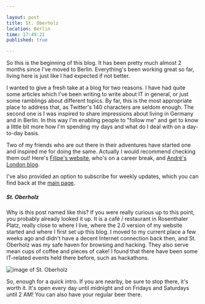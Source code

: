 ```yaml
---

layout: post
title: St. Oberholz
location: Berlin
time: 17:49:21
published: true

---
```


So this is the beginning of this blog. It has been pretty much almost 2 months since I've moved to Berlin.
Everything's been working great so far, living here is just like I had expected if not better.

I wanted to give a fresh take at a blog for two reasons. I have had quite some articles which I've been writing to write about IT in general, or just some ramblings about different topics. By far, this is the most appropriate place to address that, as Twitter's 140 characters are seldom enough.
The second one is I was inspired to share impressions about living in Germany and in Berlin. In this way I'm enabling people to "follow me" and get to know a little bit more how I'm spending my days and what do I deal with on a day-to-day basis.

Two of my friends who are out there in their adventures have started one and inspired me for doing the same. Actually I would recommend checking them out! Here's [Filipe's website](filipearaujoribeiro.com), who's on a career break, and [André's London blog](http://andre-nascimento.com/london/).

I've also provided an option to subscribe for weekly updates, which you can find back at the [main page](http://www.jcxavier.com).

##### St. Oberholz

Why is this post named like this? If you were really curious up to this point, you probably already looked it up. It is a café / restaurant in Rosenthaler Platz, really close to where I live, where the 2.0 version of my website started and where I first set up this blog.
I moved to my current place a few weeks ago and didn't have a decent Internet connection back then, and St. Oberholz was my safe haven for browsing and hacking.
They also serve mean cups of coffee and pieces of cake! I found that there have been some IT-related events held there before, such as hackathons.

![image of St. Oberholz](http://s3.unlike.net.s3.amazonaws.com/photos/0000/1807/Sankt-Oberholz-005.jpg)

So, enough for a quick intro. If you are nearby, be sure to stop there, it's worth it. It's open every day until midnight and on Fridays and Saturdays until 2 AM! You can also have your regular beer there.
